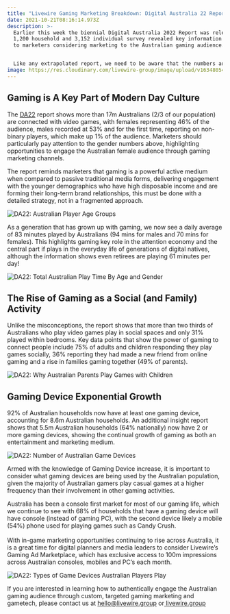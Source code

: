 ```yaml
---
title: "Livewire Gaming Marketing Breakdown: Digital Australia 22 Report"
date: 2021-10-21T08:16:14.973Z
description: >-
  Earlier this week the biennial Digital Australia 2022 Report was released, the
  1,200 household and 3,152 individual survey revealed key information relevant
  to marketers considering marketing to the Australian gaming audience. 


  Like any extrapolated report, we need to be aware that the numbers are guidelines, rather than concrete representations of audience, with the results showing significant growth during a two-year COVID stint that changed the world and its habits!
image: https://res.cloudinary.com/livewire-group/image/upload/v1634805466/0_-_Front_Cover_zybghw.png
---
```

## **Gaming is A Key Part of Modern Day Culture**

The [DA22](https://igea.net/2021/10/digital-australia-2022-da22-connected-by-games/) report shows more than 17m Australians (2/3 of our population) are connected with video games, with females representing 46% of the audience, males recorded at 53% and for the first time, reporting on non-binary players, which make up 1% of the audience. Marketers should particularly pay attention to the gender numbers above, highlighting opportunities to engage the Australian female audience through gaming marketing channels.

The report reminds marketers that gaming is a powerful active medium when compared to passive traditional media forms, delivering engagement with the younger demographics who have high disposable income and are forming their long-term brand relationships, this must be done with a detailed strategy, not in a fragmented approach.

![](https://res.cloudinary.com/livewire-group/image/upload/v1634805465/1_-_Australian_Gaming_Audience_Ages_gbbxhh.png "DA22: Australian Player Age Groups")

As a generation that has grown up with gaming, we now see a daily average of 83 minutes played by Australians (94 mins for males and 70 mins for females). This highlights gaming key role in the attention economy and the central part if plays in the everyday life of generations of digital natives, although the information shows even retirees are playing 61 minutes per day!

![](https://res.cloudinary.com/livewire-group/image/upload/v1634805464/2_-_Gaming_Daily_Playtime_Across_Ages_apltuu.png "DA22: Total Australian Play Time By Age and Gender")

## **The Rise of Gaming as a Social (and Family) Activity**

Unlike the misconceptions, the report shows that more than two thirds of Australians who play video games play in social spaces and only 31% played within bedrooms. Key data points that show the power of gaming to connect people include 75% of adults and children responding they play games socially, 36% reporting they had made a new friend from online gaming and a rise in families gaming together (49% of parents).

![](https://res.cloudinary.com/livewire-group/image/upload/v1634805464/3_-_How_Families_Play_Games_picv98.png "DA22: Why Australian Parents Play Games with Children")

## **Gaming Device Exponential Growth**

92% of Australian households now have at least one gaming device, accounting for 8.6m Australian households. An additional insight report shows that 5.5m Australian households (64% nationally) now have 2 or more gaming devices, showing the continual growth of gaming as both an entertainment and marketing medium.

![](https://res.cloudinary.com/livewire-group/image/upload/v1634805464/4_-_Gaming_Household_Devices_dwnp7m.png "DA22: Number of Australian Game Devices")

Armed with the knowledge of Gaming Device increase, it is important to consider what gaming devices are being used by the Australian population, given the majority of Australian gamers play casual games at a higher frequency than their involvement in other gaming activities.

Australia has been a console first market for most of our gaming life, which we continue to see with 68% of households that have a gaming device will have console (instead of gaming PC), with the second device likely a mobile (54%) phone used for playing games such as Candy Crush.\
\
With in-game marketing opportunities continuing to rise across Australia, it is a great time for digital planners and media leaders to consider Livewire’s Gaming Ad Marketplace, which has exclusive access to 100m impressions across Australian consoles, mobiles and PC’s each month.

![](https://res.cloudinary.com/livewire-group/image/upload/v1634805464/5_-_Gaming_Device_by_bdfpln.png "DA22: Types of Game Devices Australian Players Play")

If you are interested in learning how to authentically engage the Australian gaming audience through custom, targeted gaming marketing and gametech, please contact us at [hello@livewire.group](mailto:hello@livewire.group) or[ livewire.group](livewire.group)
